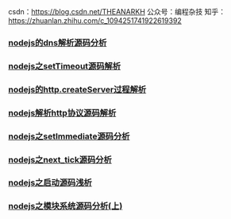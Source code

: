csdn：https://blog.csdn.net/THEANARKH
公众号：编程杂技
知乎：https://zhuanlan.zhihu.com/c_1094251741922619392

### [nodejs的dns解析源码分析](https://blog.csdn.net/THEANARKH/article/details/88097138)
### [nodejs之setTimeout源码解析](https://blog.csdn.net/THEANARKH/article/details/88374203)
### [nodejs的http.createServer过程解析](https://blog.csdn.net/THEANARKH/article/details/88385964)
### [nodejs解析http协议源码解析](https://blog.csdn.net/THEANARKH/article/details/88413059)
### [nodejs之setImmediate源码分析](https://blog.csdn.net/THEANARKH/article/details/88544867)
### [nodejs之next_tick源码分析](https://blog.csdn.net/THEANARKH/article/details/88544890)
### [nodejs之启动源码浅析](https://blog.csdn.net/THEANARKH/article/details/88602875)
### [nodejs之模块系统源码分析(上)](https://blog.csdn.net/THEANARKH/article/details/88610014)

